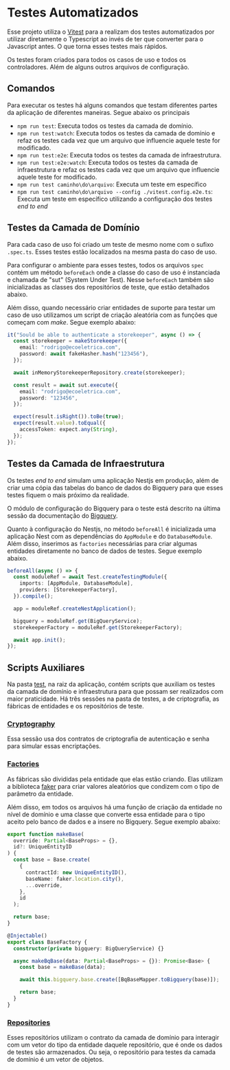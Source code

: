# Testes Automatizados

Esse projeto utiliza o [Vitest](https://vitest.dev/) para a realizam dos testes automatizados por utilizar diretamente o Typescript ao invés de ter que converter para o Javascript antes. O que torna esses testes mais rápidos.

Os testes foram criados para todos os casos de uso e todos os controladores. Além de alguns outros arquivos de configuração.

## Comandos

Para executar os testes há alguns comandos que testam diferentes partes da aplicação de diferentes maneiras. Segue abaixo os principais

- `npm run test`: Executa todos os testes da camada de domínio.
- `npm run test:watch`: Executa todos os testes da camada de domínio e refaz os testes cada vez que um arquivo que influencie aquele teste for modificado.
- `npm run test:e2e`: Executa todos os testes da camada de infraestrutura.
- `npm run test:e2e:watch`: Executa todos os testes da camada de infraestrutura e refaz os testes cada vez que um arquivo que influencie aquele teste for modificado.
- `npm run test caminho\do\arquivo`: Executa um teste em específico
- `npm run test caminho\do\arquivo --config ./vitest.config.e2e.ts`: Executa um teste em específico utilizando a configuração dos testes _end to end_

## Testes da Camada de Domínio

Para cada caso de uso foi criado um teste de mesmo nome com o sufixo `.spec.ts`. Esses testes estão localizados na mesma pasta do caso de uso.

Para configurar o ambiente para esses testes, todos os arquivos `spec` contém um método `beforeEach` onde a classe do caso de uso é instanciada e chamada de "sut" (System Under Test). Nesse `beforeEach` também são inicializadas as classes dos repositórios de teste, que estão detalhados abaixo.

Além disso, quando necessário criar entidades de suporte para testar um caso de uso utilizamos um script de criação aleatória com as funções que começam com _make_. Segue exemplo abaixo:

```typescript
it("Sould be able to authenticate a storekeeper", async () => {
  const storekeeper = makeStorekeeper({
    email: "rodrigo@ecoeletrica.com",
    password: await fakeHasher.hash("123456"),
  });

  await inMemoryStorekeeperRepository.create(storekeeper);

  const result = await sut.execute({
    email: "rodrigo@ecoeletrica.com",
    password: "123456",
  });

  expect(result.isRight()).toBe(true);
  expect(result.value).toEqual({
    accessToken: expect.any(String),
  });
});
```

## Testes da Camada de Infraestrutura

Os testes _end to end_ simulam uma aplicação Nestjs em produção, além de criar uma cópia das tabelas do banco de dados do Bigquery para que esses testes fiquem o mais próximo da realidade.

O módulo de configuração do Bigquery para o teste está descrito na última sessão da documentação do [Bigquery](../documentation/bigquery-query-builder.md).

Quanto à configuração do Nestjs, no método `beforeAll` é inicializada uma aplicação Nest com as dependências do `AppModule` e do `DatabaseModule`. Além disso, inserimos as `factories` necessárias para criar algumas entidades diretamente no banco de dados de testes. Segue exemplo abaixo.

```typescript
beforeAll(async () => {
  const moduleRef = await Test.createTestingModule({
    imports: [AppModule, DatabaseModule],
    providers: [StorekeeperFactory],
  }).compile();

  app = moduleRef.createNestApplication();

  bigquery = moduleRef.get(BigQueryService);
  storekeeperFactory = moduleRef.get(StorekeeperFactory);

  await app.init();
});
```

## Scripts Auxiliares

Na pasta [test](../test), na raiz da aplicação, contém scripts que auxiliam os testes da camada de domínio e infraestrutura para que possam ser realizados com maior praticidade. Há três sessões na pasta de testes, a de criptografia, as fábricas de entidades e os repositórios de teste.

### [Cryptography](../test/cryptography)

Essa sessão usa dos contratos de criptografia de autenticação e senha para simular essas encriptações.

### [Factories](../test/factories)

As fábricas são divididas pela entidade que elas estão criando. Elas utilizam a biblioteca [faker](https://fakerjs.dev/) para criar valores aleatórios que condizem com o tipo de parâmetro da entidade.

Além disso, em todos os arquivos há uma função de criação da entidade no nível de domínio e uma classe que converte essa entidade para o tipo aceito pelo banco de dados e a insere no Bigquery. Segue exemplo abaixo:

```typescript
export function makeBase(
  override: Partial<BaseProps> = {},
  id?: UniqueEntityID
) {
  const base = Base.create(
    {
      contractId: new UniqueEntityID(),
      baseName: faker.location.city(),
      ...override,
    },
    id
  );

  return base;
}

@Injectable()
export class BaseFactory {
  constructor(private bigquery: BigQueryService) {}

  async makeBqBase(data: Partial<BaseProps> = {}): Promise<Base> {
    const base = makeBase(data);

    await this.bigquery.base.create([BqBaseMapper.toBigquery(base)]);

    return base;
  }
}
```

### [Repositories](../test/repositories/)

Esses repositórios utilizam o contrato da camada de domínio para interagir com um vetor do tipo da entidade daquele repositório, que é onde os dados de testes são armazenados. Ou seja, o repositório para testes da camada de domínio é um vetor de objetos.
